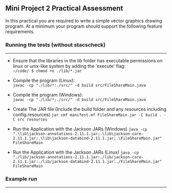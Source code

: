 Mini Project 2 Practical Assessment
------------------------------------------------------
In this practical you are required to write a simple vector graphics drawing program. At a minimum your
program should support the following feature requirements.

### Running the tests (without stacscheck)
------------------------------------------------------
- Ensure that the libraries in the lib folder has executable permissions on linux or unix-like
  system by adding the 'execute' flag:  
  ```~/code/ $ chmod +x ./lib/*.jar```

- Compile the program (Linux):  
    ```javac -cp "./lib/*:./src/" -d build src/FileShareMain.java```
- Compile the program (Windows):  
    ```javac -cp "./lib/*;./src/" -d build src/FileShareMain.java```
- Create The JAR file (Include the build folder and any resources including config.resources)
    ```jar cmf manifest.mf FileShareMain.jar -C build . -C src resources```
- Run the Application with the Jackson JARs (Windows)
    ```java -cp ".\lib\jackson-annotations-2.11.1.jar;.\lib\jackson-core-2.11.1.jar;.\lib\jackson-databind-2.11.1.jar;.\FileShareMain.jar" FileShareMain```
- Run the Application with the Jackson JARs (Linux)
    ```java -cp "./lib/jackson-annotations-2.11.1.jar:./lib/jackson-core-2.11.1.jar:./lib/jackson-databind-2.11.1.jar:./FileShareMain.jar" FileShareMain```

  
### Example run
------------------------------------------------------
```shell script
```

